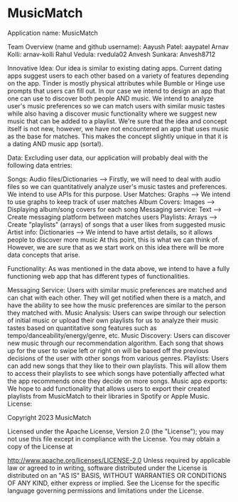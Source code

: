 # MusicMatch
Application name: MusicMatch

Team Overview (name and github username):
Aayush Patel: aaypatel
Arnav Kolli: arnav-kolli
Rahul Vedula: rvedula02
Anvesh Sunkara: Anvesh8712

Innovative Idea: Our idea is similar to existing dating apps. Current dating apps suggest users to each other based on a variety of features depending on the app. Tinder is mostly physical attributes while Bumble or Hinge use prompts that users can fill out. In our case we intend to design an app that one can use to discover both people AND music. We intend to analyze user's music preferences so we can match users with similar music tastes while also having a discover music functionality where we suggest new music that can be added to a playlist. We're sure that the idea and concept itself is not new, however, we have not encountered an app that uses music as the base for matches. This makes the concept slightly unique in that it is a dating AND music app (sorta!).

Data: Excluding user data, our application will probably deal with the following data entries:

Songs: Audio files/Dictionaries --> Firstly, we will need to deal with audio files so we can quantitatively analyze user's music tastes and preferences. We intend to use APIs for this purpose.
User Matches: Graphs --> We intend to use graphs to keep track of user matches
Album Covers: Images --> Displaying album/song covers for each song
Messaging service: Text --> Create messaging platform between matches users
Playlists: Arrays --> Create "playlists" (arrays) of songs that a user likes from suggested music
Artist info: Dictionaries --> We intend to have artist details, so it allows people to discover more music
At this point, this is what we can think of. However, we are sure that as we start work on this idea there will be more data concepts that arise.

Functionality: As was mentioned in the data above, we intend to have a fully functioning web app that has different types of functionalities.

Messaging Service: Users with similar music preferences are matched and can chat with each other. They will get notified when there is a match, and have the ability to see how the music preferences are similar to the person they matched with.
Music Analysis: Users can swipe through our selection of initial music or upload their own playlists for us to analyze their music tastes based on quantitative song features such as tempo/danceability/energy/genre, etc.
Music Discovery: Users can discover new music through our recommendation algorithm. Each song that shows up for the user to swipe left or right on will be based off the previous decisions of the user with other songs from various genres.
Playlists: Users can add new songs that they like to their own playlists. This will allow them to access their playlists to see which songs have potentially affected what the app recommends once they decide on more songs.
Music app exports: We hope to add functionality that allows users to export their created playlists from MusicMatch to their libraries in Spotify or Apple Music.
License:

Copyright 2023 MusicMatch

Licensed under the Apache License, Version 2.0 (the "License"); you may not use this file except in compliance with the License. You may obtain a copy of the License at

 http://www.apache.org/licenses/LICENSE-2.0
Unless required by applicable law or agreed to in writing, software distributed under the License is distributed on an "AS IS" BASIS, WITHOUT WARRANTIES OR CONDITIONS OF ANY KIND, either express or implied. See the License for the specific language governing permissions and limitations under the License.
